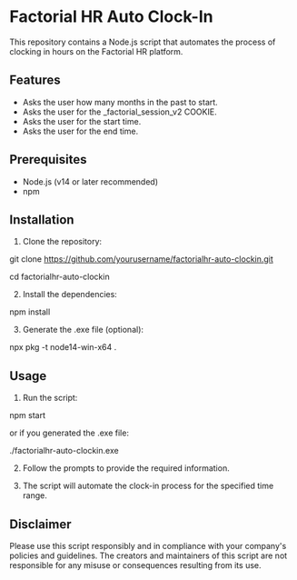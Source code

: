 # Factorial HR Auto Clock-In

This repository contains a Node.js script that automates the process of clocking in hours on the Factorial HR platform.

## Features

- Asks the user how many months in the past to start.
- Asks the user for the _factorial_session_v2 COOKIE.
- Asks the user for the start time.
- Asks the user for the end time.

## Prerequisites

- Node.js (v14 or later recommended)
- npm

## Installation

1. Clone the repository:

git clone https://github.com/yourusername/factorialhr-auto-clockin.git

cd factorialhr-auto-clockin

2. Install the dependencies:

npm install

3. Generate the .exe file (optional):

npx pkg -t node14-win-x64 .


## Usage

1. Run the script:

npm start

or if you generated the .exe file:

./factorialhr-auto-clockin.exe

2. Follow the prompts to provide the required information.

3. The script will automate the clock-in process for the specified time range.

## Disclaimer

Please use this script responsibly and in compliance with your company's policies and guidelines. The creators and maintainers of this script are not responsible for any misuse or consequences resulting from its use.
